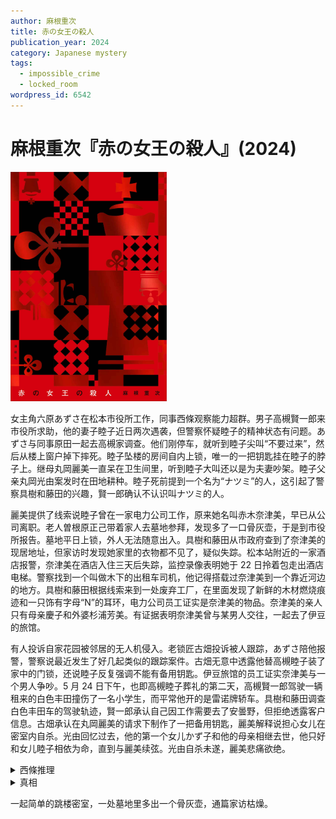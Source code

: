 ```yaml
---
author: 麻根重次
title: 赤の女王の殺人
publication_year: 2024
category: Japanese mystery
tags:
  - impossible_crime
  - locked_room
wordpress_id: 6542
---
```


# 麻根重次『赤の女王の殺人』(2024)

<img src=images/2024_cover.jpg width=250/>

女主角六原あずさ在松本市役所工作，同事西條观察能力超群。男子高槻賢一郎来市役所求助，他的妻子睦子近日两次遇袭，但警察怀疑睦子的精神状态有问题。あずさ与同事原田一起去高槻家调查。他们刚停车，就听到睦子尖叫“不要过来”，然后从楼上窗户掉下摔死。睦子坠楼的房间自内上锁，唯一的一把钥匙挂在睦子的脖子上。继母丸岡麗美一直呆在卫生间里，听到睦子大叫还以是为夫妻吵架。睦子父亲丸岡光由案发时在田地耕种。睦子死前提到一个名为“ナツミ”的人，这引起了警察具樹和藤田的兴趣，賢一郎确认不认识叫ナツミ的人。

麗美提供了线索说睦子曾在一家电力公司工作，原来她名叫赤木奈津美，早已从公司离职。老人曽根原正己带着家人去墓地参拜，发现多了一口骨灰壶，于是到市役所报告。墓地平日上锁，外人无法随意出入。具樹和藤田从市政府查到了奈津美的现居地址，但家访时发现她家里的衣物都不见了，疑似失踪。松本站附近的一家酒店报警，奈津美在酒店入住三天后失踪，监控录像表明她于 22 日拎着包走出酒店电梯。警察找到一个叫做木下的出租车司机，他记得搭载过奈津美到一个靠近河边的地方。具樹和藤田根据线索来到一处废弃工厂，在里面发现了新鲜的木材燃烧痕迹和一只饰有字母“N”的耳环，电力公司员工证实是奈津美的物品。奈津美的亲人只有母亲慶子和外婆杉浦芳美。有证据表明奈津美曾与某男人交往，一起去了伊豆的旅馆。

有人投诉自家花园被邻居的无人机侵入。老锁匠古畑投诉被人跟踪，あずさ陪他报警，警察说最近发生了好几起类似的跟踪案件。古畑无意中透露他替高槻睦子装了家中的门锁，还说睦子反复强调不能有备用钥匙。伊豆旅馆的员工证实奈津美与一个男人争吵。5 月 24 日下午，也即高槻睦子葬礼的第二天，高槻賢一郎驾驶一辆租来的白色丰田撞伤了一名小学生，而平常他开的是雷诺牌轿车。具樹和藤田调查白色丰田车的驾驶轨迹，賢一郎承认自己因工作需要去了安曇野，但拒绝透露客户信息。古畑承认在丸岡麗美的请求下制作了一把备用钥匙，麗美解释说担心女儿在密室内自杀。光由回忆过去，他的第一个女儿かず子和他的母亲相继去世，他只好和女儿睦子相依为命，直到与麗美续弦。光由自杀未遂，麗美悲痛欲绝。

<details><summary>西條推理</summary>
凶手是丸岡麗美，她等睦子打开窗户后，操纵无人机进入房间对睦子进行攻击，导致她从窗户掉下。
</details>

<details><summary>真相</summary>
賢一郎给睦子服下大量精神科药物，使她产生幻觉，以为自己被攻击，所以从窗口坠亡。賢一郎在工厂打死奈津美，利用漏洞搞到两份火葬许可证，把奈津美的遗体伪装成睦子的遗体火化，睦子的遗体则在另一处火葬场火化。賢一郎计划把多出来的骨灰撒掉，但在返回途中发生车祸，只好临时把骨灰壶藏在一处墓地。他事后回去取骨灰壶，却发现墓地上锁。他回忆起曾在墓地附近见到一名老人，以为是墓地管理员，于是跟踪类似相貌的老人，想要伺机偷取钥匙。
</details>

一起简单的跳楼密室，一处墓地里多出一个骨灰壶，通篇家访枯燥。